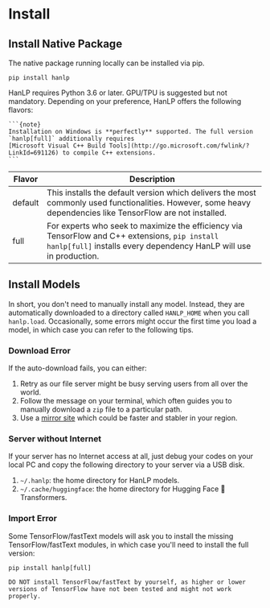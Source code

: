 # Install

## Install Native Package

The native package running locally can be installed via pip.

```
pip install hanlp
```

HanLP requires Python 3.6 or later. GPU/TPU is suggested but not mandatory. Depending on your preference, HanLP offers the following flavors:

````{margin} **Windows Support**
```{note}
Installation on Windows is **perfectly** supported. The full version `hanlp[full]` additionally requires 
[Microsoft Visual C++ Build Tools](http://go.microsoft.com/fwlink/?LinkId=691126) to compile C++ extensions. 
```
````

| Flavor  | Description                                                  |
| ------- | ------------------------------------------------------------ |
| default | This installs the default version which delivers the most commonly used functionalities. However, some heavy dependencies like TensorFlow are not installed. |
| full    | For experts who seek to maximize the efficiency via TensorFlow and C++ extensions, `pip install hanlp[full]` installs every dependency HanLP will use in production. |

## Install Models

In short, you don't need to manually install any model. Instead, they are automatically downloaded to a directory called `HANLP_HOME` when you call `hanlp.load`.
Occasionally, some errors might occur the first time you load a model, in which case you can refer to the following tips.

### Download Error

If the auto-download fails, you can either:

1. Retry as our file server might be busy serving users from all over the world.
1. Follow the message on your terminal, which often guides you to manually download a `zip` file to a particular path. 
1. Use a [mirror site](https://hanlp.hankcs.com/docs/configure.html#use-mirror-sites) which could be faster and stabler in your region.

### Server without Internet

If your server has no Internet access at all, just debug your codes on your local PC and copy the following directory to your server via a USB disk.

1. `~/.hanlp`: the home directory for HanLP models.
1. `~/.cache/huggingface`: the home directory for Hugging Face 🤗 Transformers.

### Import Error

Some TensorFlow/fastText models will ask you to install the missing TensorFlow/fastText modules, in which case you'll need to install the full version:

```shell script
pip install hanlp[full]
```  


```{caution}
DO NOT install TensorFlow/fastText by yourself, as higher or lower versions of TensorFlow have not been tested and might not work properly. 
```